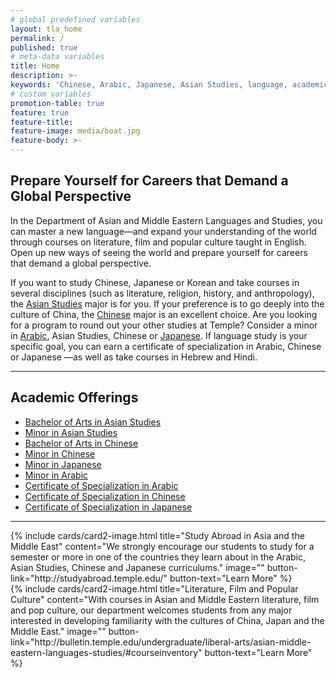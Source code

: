 ```yaml
---
# global predefined variables
layout: tla_home
permalink: /
published: true
# meta-data variables
title: Home
description: >-
keywords: 'Chinese, Arabic, Japanese, Asian Studies, language, academic offerings, major, minor, certificate'
# custom variables
promotion-table: true
feature: true
feature-title: 
feature-image: media/boat.jpg
feature-body: >-
---
```

## Prepare Yourself for Careers that Demand a Global Perspective
In the Department of Asian and Middle Eastern Languages and Studies, you can master a new language—and expand your understanding of the world through courses on literature, film and popular culture taught in English. Open up new ways of seeing the world and prepare yourself for careers that demand a global perspective.

If you want to study Chinese, Japanese or Korean and take courses in several disciplines (such as literature, religion, history, and anthropology), the [Asian Studies](https://www.cla.temple.edu/asian-studies/) major is for you. If your preference is to go deeply into the culture of China, the [Chinese](https://www.cla.temple.edu/chinese/) major is an excellent choice. Are you looking for a program to round out your other studies at Temple? Consider a minor in [Arabic](https://www.cla.temple.edu/arabic/), Asian Studies, Chinese or [Japanese](https://www.cla.temple.edu/japanese/). If language study is your specific goal, you can earn a certificate of specialization in Arabic, Chinese or Japanese —as well as take courses in Hebrew and Hindi.

___

## Academic Offerings

 - [Bachelor of Arts in Asian Studies](http://bulletin.temple.edu/undergraduate/liberal-arts/asian-studies/ba-asian-studies/)
 - [Minor in Asian Studies](http://bulletin.temple.edu/undergraduate/liberal-arts/asian-studies/asian-studies-minor/)
 - [Bachelor of Arts in Chinese](http://bulletin.temple.edu/undergraduate/liberal-arts/chinese/ba-chinese/)
 - [Minor in Chinese](http://bulletin.temple.edu/undergraduate/liberal-arts/chinese/minor-chinese/)
 - [Minor in Japanese](http://bulletin.temple.edu/undergraduate/liberal-arts/japanese/minor-japanese/)
 - [Minor in Arabic](http://bulletin.temple.edu/undergraduate/liberal-arts/arabic/arabic-minor/) 
 - [Certificate of Specialization in Arabic](http://bulletin.temple.edu/undergraduate/liberal-arts/certificate-programs/certificate-arabic/)
 - [Certificate of Specialization in Chinese](http://bulletin.temple.edu/undergraduate/liberal-arts/certificate-programs/certificate-chinese/)
 - [Certificate of Specialization in Japanese](http://bulletin.temple.edu/undergraduate/liberal-arts/certificate-programs/certificate-japanese/)
 
___

<div class="container">
 <div class="row">   
  <div class="col s12 m6">{% include cards/card2-image.html
    title="Study Abroad in Asia and the Middle East"
    content="We strongly encourage our students to study for a semester or more in one of the countries they learn about in the Arabic, Asian Studies, Chinese and Japanese curriculums."
    image=""
    button-link="http://studyabroad.temple.edu/"
    button-text="Learn More" %}
  </div>
<div class="container">
 <div class="row">   
  <div class="col s12 m6">{% include cards/card2-image.html
        title="Literature, Film and Popular Culture"
        content="With courses in Asian and Middle Eastern literature, film and pop culture, our department welcomes students from any major interested in developing familiarity with the cultures of China, Japan and the Middle East."
        image=""
        button-link="http://bulletin.temple.edu/undergraduate/liberal-arts/asian-middle-eastern-languages-studies/#courseinventory"
        button-text="Learn More" %}
      </div>
</div>
